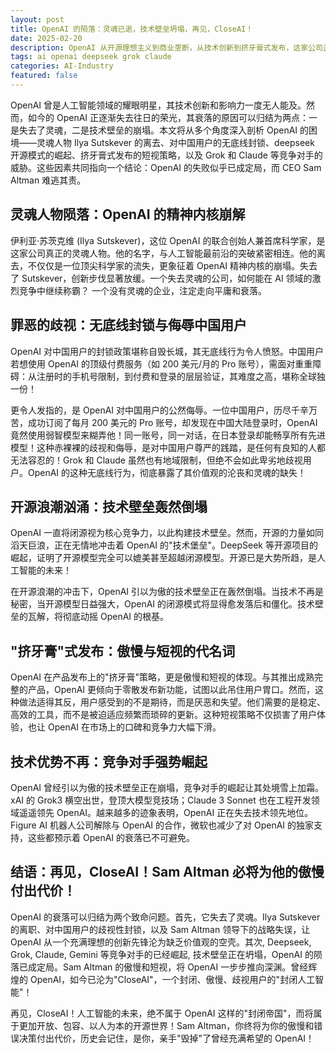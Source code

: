 ```yaml
---
layout: post
title: OpenAI 的陨落：灵魂已逝，技术壁垒坍塌，再见，CloseAI！
date: 2025-02-20
description: OpenAI 从开源理想主义到商业垄断，从技术创新到挤牙膏式发布，这家公司正在逐渐失去它的灵魂。本文将探讨 OpenAI 的衰落之路。
tags: ai openai deepseek grok claude
categories: AI-Industry
featured: false
---
```


OpenAI 曾是人工智能领域的耀眼明星，其技术创新和影响力一度无人能及。然而，如今的 OpenAI 正逐渐失去往日的荣光，其衰落的原因可以归结为两点：一是失去了灵魂，二是技术壁垒的崩塌。本文将从多个角度深入剖析 OpenAI 的困境——灵魂人物 Ilya Sutskever 的离去、对中国用户的无底线封锁、deepseek 开源模式的崛起、挤牙膏式发布的短视策略，以及 Grok 和 Claude 等竞争对手的威胁。这些因素共同指向一个结论：OpenAI 的失败似乎已成定局，而 CEO Sam Altman 难逃其责。

## 灵魂人物陨落：OpenAI 的精神内核崩解

伊利亚·苏茨克维 (Ilya Sutskever)，这位 OpenAI 的联合创始人兼首席科学家，是这家公司真正的灵魂人物。他的名字，与人工智能最前沿的突破紧密相连。他的离去，不仅仅是一位顶尖科学家的流失，更象征着 OpenAI 精神内核的崩塌。失去了 Sutskever，创新步伐显著放缓。一个失去灵魂的公司，如何能在 AI 领域的激烈竞争中继续称霸？ 一个没有灵魂的企业，注定走向平庸和衰落。

## 罪恶的歧视：无底线封锁与侮辱中国用户

OpenAI 对中国用户的封锁政策堪称自毁长城，其无底线行为令人愤怒。中国用户若想使用 OpenAI 的顶级付费服务（如 200 美元/月的 Pro 账号），需面对重重障碍：从注册时的手机号限制，到付费和登录的层层验证，其难度之高，堪称全球独一份！

更令人发指的，是 OpenAI 对中国用户的公然侮辱。一位中国用户，历尽千辛万苦，成功订阅了每月 200 美元的 Pro 账号，却发现在中国大陆登录时，OpenAI 竟然使用弱智模型来糊弄他！同一账号，同一对话，在日本登录却能畅享所有先进模型！这种赤裸裸的歧视和侮辱，是对中国用户尊严的践踏，是任何有良知的人都无法容忍的！Grok 和 Claude 虽然也有地域限制，但绝不会如此卑劣地歧视用户。OpenAI 的这种无底线行为，彻底暴露了其价值观的沦丧和灵魂的缺失！

## 开源浪潮汹涌：技术壁垒轰然倒塌

OpenAI 一直将闭源视为核心竞争力，以此构建技术壁垒。然而，开源的力量如同滔天巨浪，正在无情地冲击着 OpenAI 的"技术堡垒"。DeepSeek 等开源项目的崛起，证明了开源模型完全可以媲美甚至超越闭源模型。开源已是大势所趋，是人工智能的未来！

在开源浪潮的冲击下，OpenAI 引以为傲的技术壁垒正在轰然倒塌。当技术不再是秘密，当开源模型日益强大，OpenAI 的闭源模式将显得愈发落后和僵化。技术壁垒的瓦解，将彻底动摇 OpenAI 的根基。

## "挤牙膏"式发布：傲慢与短视的代名词

OpenAI 在产品发布上的"挤牙膏"策略，更是傲慢和短视的体现。与其推出成熟完整的产品，OpenAI 更倾向于零散发布新功能，试图以此吊住用户胃口。然而，这种做法适得其反，用户感受到的不是期待，而是厌恶和失望。他们需要的是稳定、高效的工具，而不是被迫适应频繁而琐碎的更新。这种短视策略不仅损害了用户体验，也让 OpenAI 在市场上的口碑和竞争力大幅下滑。

## 技术优势不再：竞争对手强势崛起

OpenAI 曾经引以为傲的技术壁垒正在崩塌，竞争对手的崛起让其处境雪上加霜。xAI 的 Grok3 横空出世，登顶大模型竞技场；Claude 3 Sonnet 也在工程开发领域遥遥领先 OpenAI。越来越多的迹象表明，OpenAI 正在失去技术领先地位。Figure AI 机器人公司解除与 OpenAI 的合作，微软也减少了对 OpenAI 的独家支持，这些都预示着 OpenAI 的衰落已不可避免。

## 结语：再见，CloseAI！Sam Altman 必将为他的傲慢付出代价！

OpenAI 的衰落可以归结为两个致命问题。首先，它失去了灵魂。Ilya Sutskever 的离职、对中国用户的歧视性封锁，以及 Sam Altman 领导下的战略失误，让 OpenAI 从一个充满理想的创新先锋沦为缺乏价值观的空壳。其次, Deepseek, Grok, Claude, Gemini 等竞争对手的已经崛起, 技术壁垒正在坍塌，OpenAI 的陨落已成定局。Sam Altman 的傲慢和短视，将 OpenAI 一步步推向深渊。曾经辉煌的 OpenAI，如今已沦为"CloseAI"，一个封闭、傲慢、歧视用户的"封闭人工智能"！

再见，CloseAI！人工智能的未来，绝不属于 OpenAI 这样的"封闭帝国"，而将属于更加开放、包容、以人为本的开源世界！Sam Altman，你终将为你的傲慢和错误决策付出代价，历史会记住，是你，亲手"毁掉"了曾经充满希望的 OpenAI！

<!-- [[2025-03-23]]

